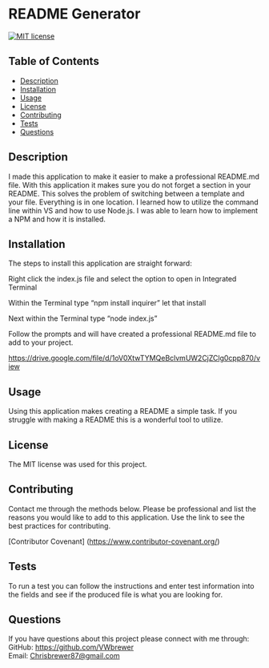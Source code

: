 # README Generator
  [![MIT license](https://img.shields.io/badge/License-MIT-blue.svg)](https://mit-license.org/)

  ## Table of Contents
  * [Description](#description)
  * [Installation](#installation)
  * [Usage](#usage)
  * [License](#license)
  * [Contributing](#contributing)
  * [Tests](#tests)
  * [Questions](#questions)

  ## Description
  
  I made this application to make it easier to make a professional README.md file. With this application it makes sure you do not forget a section in your README. This solves the problem of switching between a template and your file. Everything is in one location. I learned how to utilize the command line within VS and how to use Node.js. I was able to learn how to implement a NPM and how it is installed.

  ## Installation
  
  The steps to install this application are straight forward:

  Right click the index.js file and select the option to open in Integrated Terminal

  Within the Terminal type “npm install inquirer” let that install

  Next within the Terminal type “node index.js” 

  Follow the prompts and will have created a professional README.md file to add to your project.

  https://drive.google.com/file/d/1oV0XtwTYMQeBclvmUW2CjZClg0cpp870/view


  ## Usage
  
  Using this application makes creating a README a simple task. If you struggle with making a README this is a wonderful tool to utilize.

  ## License
  
  The MIT license was used for this project.


  ## Contributing
  
  Contact me through the methods below. Please be professional and list the reasons you would like to add to this application. Use the link to see the best practices for contributing.

  [Contributor Covenant] (https://www.contributor-covenant.org/)

  ## Tests
  
  To run a test you can follow the instructions and enter test information into the fields and see if the produced file is what you are looking for.

  ## Questions
  
  If you have questions about this project please connect with me through:  
  GitHub: https://github.com/VWbrewer  
  Email: Chrisbrewer87@gmail.com